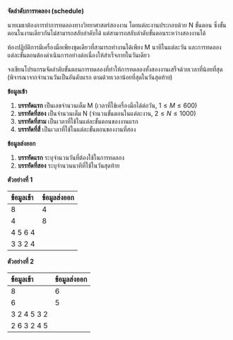 **จัดลำดับการทดลอง (schedule)**

นายเมธาต้องการทำการทดลองทางวิทยาศาสตร์สองงาน โดยแต่ละงานประกอบด้วย N ขั้นตอน ซึ่งขั้นตอนในงานเดียวกันไม่สามารถสลับลำดับได้ แต่สามารถสลับลำดับขั้นตอนระหว่างสองงานได้

ห้องปฏิบัติการมีเครื่องมือเพียงชุดเดียวที่สามารถทำงานได้เพียง M นาทีในแต่ละวัน และการทดลองแต่ละขั้นตอนต้องดำเนินการอย่างต่อเนื่องให้สำเร็จภายในวันเดียว

จงเขียนโปรแกรมจัดลำดับขั้นตอนการทดลองที่ทำให้การทดลองทั้งสองงานเสร็จด้วยเวลาที่น้อยที่สุด (พิจารณาจากจำนวนวันเป็นอันดับแรก ตามด้วยเวลาน้อยที่สุดในวันสุดท้าย)

**ข้อมูลเข้า**

1.  **บรรทัดแรก** เป็นเลขจำนวนเต็ม M (เวลาที่ใช้เครื่องมือได้ต่อวัน, $1\le M\le600$)
2.  **บรรทัดที่สอง** เป็นจำนวนเต็ม N (จำนวนขั้นตอนในแต่ละงาน, $2\le N\le1000$)
3.  **บรรทัดที่สาม** เป็นเวลาที่ใช้ในแต่ละขั้นตอนของงานแรก
4.  **บรรทัดที่สี่** เป็นเวลาที่ใช้ในแต่ละขั้นตอนของงานที่สอง

**ข้อมูลส่งออก**

1.  **บรรทัดแรก** ระบุจำนวนวันที่ต้องใช้ในการทดลอง
2.  **บรรทัดที่สอง** ระบุจำนวนนาทีที่ใช้ในวันสุดท้าย

**ตัวอย่างที่ 1**

| ข้อมูลเข้า | ข้อมูลส่งออก |
| :--- | :--- |
| 8 | 4 |
| 4 | 8 |
| 4 5 6 4 | |
| 3 3 2 4 | |

**ตัวอย่างที่ 2**

| ข้อมูลเข้า | ข้อมูลส่งออก |
| :--- | :--- |
| 8 | 6 |
| 6 | 5 |
| 3 2 4 5 3 2 | |
| 2 6 3 2 4 5 | |